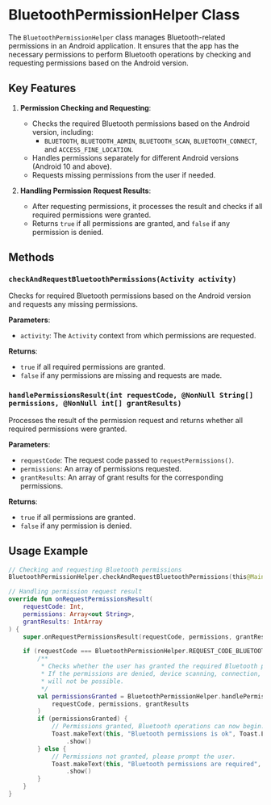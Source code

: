 # BluetoothPermissionHelper Class

The `BluetoothPermissionHelper` class manages Bluetooth-related permissions in an Android application. It ensures that the app has the necessary permissions to perform Bluetooth operations by checking and requesting permissions based on the Android version.

## Key Features

1. **Permission Checking and Requesting**:
   - Checks the required Bluetooth permissions based on the Android version, including:
     - `BLUETOOTH`, `BLUETOOTH_ADMIN`, `BLUETOOTH_SCAN`, `BLUETOOTH_CONNECT`, and `ACCESS_FINE_LOCATION`.
   - Handles permissions separately for different Android versions (Android 10 and above).
   - Requests missing permissions from the user if needed.

2. **Handling Permission Request Results**:
   - After requesting permissions, it processes the result and checks if all required permissions were granted.
   - Returns `true` if all permissions are granted, and `false` if any permission is denied.

## Methods

### `checkAndRequestBluetoothPermissions(Activity activity)`

Checks for required Bluetooth permissions based on the Android version and requests any missing permissions.

**Parameters**:
- `activity`: The `Activity` context from which permissions are requested.

**Returns**:
- `true` if all required permissions are granted.
- `false` if any permissions are missing and requests are made.

### `handlePermissionsResult(int requestCode, @NonNull String[] permissions, @NonNull int[] grantResults)`

Processes the result of the permission request and returns whether all required permissions were granted.

**Parameters**:
- `requestCode`: The request code passed to `requestPermissions()`.
- `permissions`: An array of permissions requested.
- `grantResults`: An array of grant results for the corresponding permissions.

**Returns**:
- `true` if all permissions are granted.
- `false` if any permission is denied.

## Usage Example

```kotlin
// Checking and requesting Bluetooth permissions
BluetoothPermissionHelper.checkAndRequestBluetoothPermissions(this@MainActivity);

// Handling permission request result
override fun onRequestPermissionsResult(
    requestCode: Int,
    permissions: Array<out String>,
    grantResults: IntArray
) {
    super.onRequestPermissionsResult(requestCode, permissions, grantResults)

    if (requestCode === BluetoothPermissionHelper.REQUEST_CODE_BLUETOOTH) {
        /**
         * Checks whether the user has granted the required Bluetooth permissions.
         * If the permissions are denied, device scanning, connection, and operations
         * will not be possible.
         */
        val permissionsGranted = BluetoothPermissionHelper.handlePermissionsResult(
            requestCode, permissions, grantResults
        )
        if (permissionsGranted) {
            // Permissions granted, Bluetooth operations can now begin.
            Toast.makeText(this, "Bluetooth permissions is ok", Toast.LENGTH_SHORT)
                .show()
        } else {
            // Permissions not granted, please prompt the user.
            Toast.makeText(this, "Bluetooth permissions are required", Toast.LENGTH_SHORT)
                .show()
        }
    }
}
```